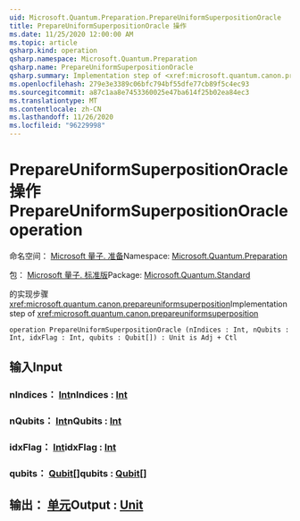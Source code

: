 ```yaml
---
uid: Microsoft.Quantum.Preparation.PrepareUniformSuperpositionOracle
title: PrepareUniformSuperpositionOracle 操作
ms.date: 11/25/2020 12:00:00 AM
ms.topic: article
qsharp.kind: operation
qsharp.namespace: Microsoft.Quantum.Preparation
qsharp.name: PrepareUniformSuperpositionOracle
qsharp.summary: Implementation step of <xref:microsoft.quantum.canon.prepareuniformsuperposition>
ms.openlocfilehash: 279e3e3389c06bfc794bf55dfe77cb89f5c4ec93
ms.sourcegitcommit: a87c1aa8e7453360025e47ba614f25b02ea84ec3
ms.translationtype: MT
ms.contentlocale: zh-CN
ms.lasthandoff: 11/26/2020
ms.locfileid: "96229998"
---
```

# <a name="prepareuniformsuperpositionoracle-operation"></a><span data-ttu-id="91dff-102">PrepareUniformSuperpositionOracle 操作</span><span class="sxs-lookup"><span data-stu-id="91dff-102">PrepareUniformSuperpositionOracle operation</span></span>

<span data-ttu-id="91dff-103">命名空间： [Microsoft 量子. 准备](xref:Microsoft.Quantum.Preparation)</span><span class="sxs-lookup"><span data-stu-id="91dff-103">Namespace: [Microsoft.Quantum.Preparation](xref:Microsoft.Quantum.Preparation)</span></span>

<span data-ttu-id="91dff-104">包： [Microsoft 量子. 标准版](https://nuget.org/packages/Microsoft.Quantum.Standard)</span><span class="sxs-lookup"><span data-stu-id="91dff-104">Package: [Microsoft.Quantum.Standard](https://nuget.org/packages/Microsoft.Quantum.Standard)</span></span>


<span data-ttu-id="91dff-105">的实现步骤 <xref:microsoft.quantum.canon.prepareuniformsuperposition></span><span class="sxs-lookup"><span data-stu-id="91dff-105">Implementation step of <xref:microsoft.quantum.canon.prepareuniformsuperposition></span></span>

```qsharp
operation PrepareUniformSuperpositionOracle (nIndices : Int, nQubits : Int, idxFlag : Int, qubits : Qubit[]) : Unit is Adj + Ctl
```


## <a name="input"></a><span data-ttu-id="91dff-106">输入</span><span class="sxs-lookup"><span data-stu-id="91dff-106">Input</span></span>

### <a name="nindices--int"></a><span data-ttu-id="91dff-107">nIndices： [Int](xref:microsoft.quantum.lang-ref.int)</span><span class="sxs-lookup"><span data-stu-id="91dff-107">nIndices : [Int](xref:microsoft.quantum.lang-ref.int)</span></span>




### <a name="nqubits--int"></a><span data-ttu-id="91dff-108">nQubits： [Int](xref:microsoft.quantum.lang-ref.int)</span><span class="sxs-lookup"><span data-stu-id="91dff-108">nQubits : [Int](xref:microsoft.quantum.lang-ref.int)</span></span>




### <a name="idxflag--int"></a><span data-ttu-id="91dff-109">idxFlag： [Int](xref:microsoft.quantum.lang-ref.int)</span><span class="sxs-lookup"><span data-stu-id="91dff-109">idxFlag : [Int](xref:microsoft.quantum.lang-ref.int)</span></span>




### <a name="qubits--qubit"></a><span data-ttu-id="91dff-110">qubits： [Qubit](xref:microsoft.quantum.lang-ref.qubit)[]</span><span class="sxs-lookup"><span data-stu-id="91dff-110">qubits : [Qubit](xref:microsoft.quantum.lang-ref.qubit)[]</span></span>





## <a name="output--unit"></a><span data-ttu-id="91dff-111">输出： [单元](xref:microsoft.quantum.lang-ref.unit)</span><span class="sxs-lookup"><span data-stu-id="91dff-111">Output : [Unit](xref:microsoft.quantum.lang-ref.unit)</span></span>

